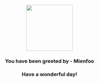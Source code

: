 <p align="center">
    <img src="https://raw.githubusercontent.com/PokeAPI/sprites/master/sprites/pokemon/619.png" width="150" height="150">
</p>
<h3 align="center">You have been greeted by - <b>Mienfoo</b></h3>
<h3 align="center">Have a wonderful day!</h3>
